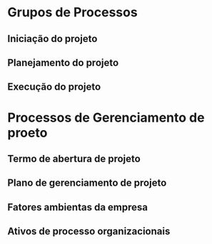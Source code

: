# Grupos de Processos

## Iniciação do projeto

## Planejamento do projeto

## Execução do projeto

# Processos de Gerenciamento de proeto

## Termo de abertura de projeto
## Plano de gerenciamento de projeto
## Fatores ambientas da empresa
## Ativos de processo organizacionais
